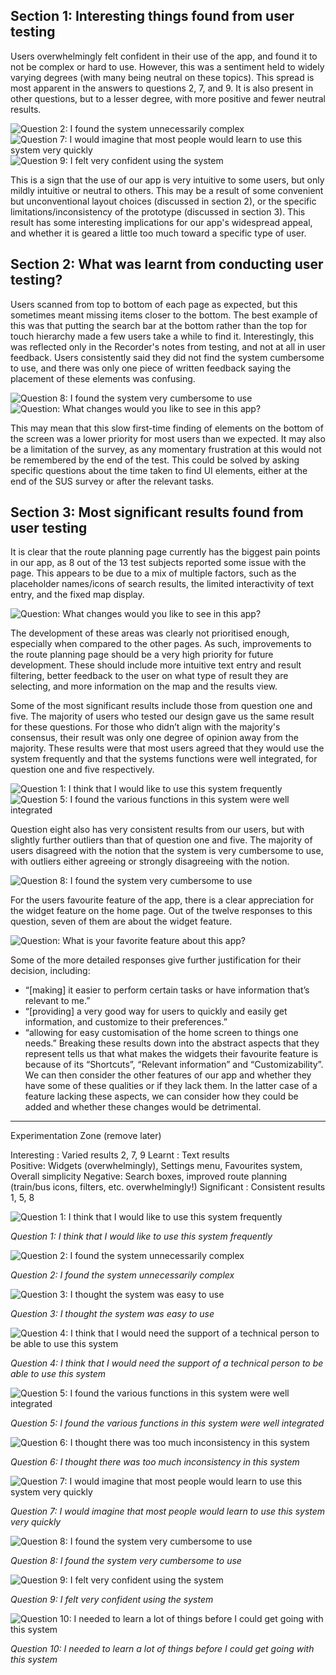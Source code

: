 ## Section 1: Interesting things found from user testing

Users overwhelmingly felt confident in their use of the app, and found it to not be complex or hard to use. However, this was a sentiment held to widely varying degrees (with many being neutral on these topics). This spread is most apparent in the answers to questions 2, 7, and 9. It is also present in other questions, but to a lesser degree, with more positive and fewer neutral results.

![Question 2: I found the system unnecessarily complex													](Images/Question2.png)
![Question 7: I would imagine that most people would learn to use this system very quickly				](Images/Question7.png)
![Question 9: I felt very confident using the system													](Images/Question9.png)

This is a sign that the use of our app is very intuitive to some users, but only mildly intuitive or neutral to others. This may be a result of some convenient but unconventional layout choices (discussed in section 2), or the specific limitations/inconsistency of the prototype (discussed in section 3). This result has some interesting implications for our app's widespread appeal, and whether it is geared a little too much toward a specific type of user.


## Section 2: What was learnt from conducting user testing?

Users scanned from top to bottom of each page as expected, but this sometimes meant missing items closer to the bottom. The best example of this was that putting the search bar at the bottom rather than the top for touch hierarchy made a few users take a while to find it. Interestingly, this was reflected only in the Recorder's notes from testing, and not at all in user feedback. Users consistently said they did not find the system cumbersome to use, and there was only one piece of written feedback saying the placement of these elements was confusing.

![Question 8: I found the system very cumbersome to use													](Images/Question8.png)
![Question: What changes would you like to see in this app?												](Images/SearchBarResults.png)

This may mean that this slow first-time finding of elements on the bottom of the screen was a lower priority for most users than we expected. It may also be a limitation of the survey, as any momentary frustration at this would not be remembered by the end of the test. This could be solved by asking specific questions about the time taken to find UI elements, either at the end of the SUS survey or after the relevant tasks.


## Section 3: Most significant results found from user testing

It is clear that the route planning page currently has the biggest pain points in our app, as 8 out of the 13 test subjects reported some issue with the page. This appears to be due to a mix of multiple factors, such as the placeholder names/icons of search results, the limited interactivity of text entry, and the fixed map display.

![Question: What changes would you like to see in this app?												](Images/RoutePlanningResults.png)

The development of these areas was clearly not prioritised enough, especially when compared to the other pages. As such, improvements to the route planning page should be a very high priority for future development. These should include more intuitive text entry and result filtering, better feedback to the user on what type of result they are selecting, and more information on the map and the results view.

Some of the most significant results include those from question one and five. The majority of users who tested our design gave us the same result for these questions. For those who didn’t align with the majority's consensus, their result was only one degree of opinion away from the majority. These results were that most users agreed that they would use the system frequently and that the systems functions were well integrated, for question one and five respectively. 

![Question 1: I think that I would like to use this system frequently									](Images/Question1.png)
![Question 5: I found the various functions in this system were well integrated							](Images/Question5.png)

Question eight also has very consistent results from our users, but with slightly further outliers than that of question one and five. The majority of users disagreed with the notion that the system is very cumbersome to use, with outliers either agreeing or strongly disagreeing with the notion. 

![Question 8: I found the system very cumbersome to use													](Images/Question8.png)

For the users favourite feature of the app, there is a clear appreciation for the widget feature on the home page. Out of the twelve responses to this question, seven of them are about the widget feature. 

![Question: What is your favorite feature about this app?												](Images/WidgetResults.png)

Some of the more detailed responses give further justification for their decision, including:
- “\[making] it easier to perform certain tasks or have information that’s relevant to me.”
- “\[providing] a very good way for users to quickly and easily get information, and customize to their preferences.”
- “allowing for easy customisation of the home screen to things one needs.”
Breaking these results down into the abstract aspects that they represent tells us that what makes the widgets their favourite feature is because of its “Shortcuts”, “Relevant information” and “Customizability”. We can then consider the other features of our app and whether they have some of these qualities or if they lack them. In the latter case of a feature lacking these aspects, we can consider how they could be added and whether these changes would be detrimental. 






---------------------------------------------------------------------------------------------------------------------------------------------------
Experimentation Zone (remove later)



Interesting : Varied results		2, 7, 9
Learnt : Text results				
	Positive: Widgets (overwhelmingly), Settings menu, Favourites system, Overall simplicity
	Negative: Search boxes, improved route planning (train/bus icons, filters, etc. overwhelmingly!)
Significant : Consistent results	1, 5, 8




![Question 1: I think that I would like to use this system frequently									](Images/Question1.png)

*Question 1: I think that I would like to use this system frequently*

![Question 2: I found the system unnecessarily complex													](Images/Question2.png)

*Question 2: I found the system unnecessarily complex*

![Question 3: I thought the system was easy to use														](Images/Question3.png)

*Question 3: I thought the system was easy to use*		

![Question 4: I think that I would need the support of a technical person to be able to use this system	](Images/Question4.png)

*Question 4: I think that I would need the support of a technical person to be able to use this system*

![Question 5: I found the various functions in this system were well integrated							](Images/Question5.png)

*Question 5: I found the various functions in this system were well integrated*

![Question 6: I thought there was too much inconsistency in this system									](Images/Question6.png)

*Question 6: I thought there was too much inconsistency in this system*

![Question 7: I would imagine that most people would learn to use this system very quickly				](Images/Question7.png)

*Question 7: I would imagine that most people would learn to use this system very quickly*

![Question 8: I found the system very cumbersome to use													](Images/Question8.png)

*Question 8: I found the system very cumbersome to use*	

![Question 9: I felt very confident using the system													](Images/Question9.png)

*Question 9: I felt very confident using the system*

![Question 10: I needed to learn a lot of things before I could get going with this system				](Images/Question10.png)

*Question 10: I needed to learn a lot of things before I could get going with this system*
